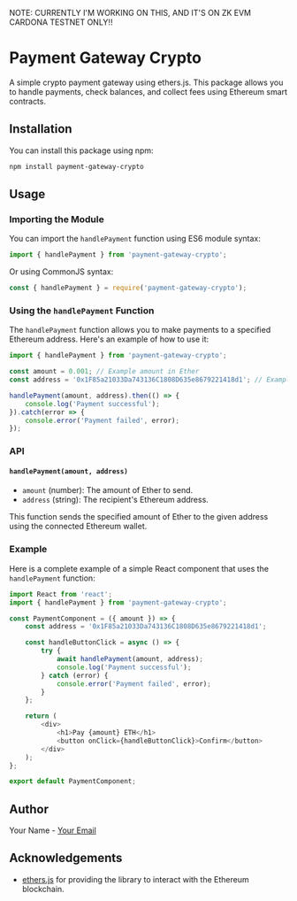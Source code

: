NOTE: CURRENTLY I'M WORKING ON THIS, AND IT'S ON ZK EVM CARDONA TESTNET ONLY!!


# Payment Gateway Crypto

A simple crypto payment gateway using ethers.js. This package allows you to handle payments, check balances, and collect fees using Ethereum smart contracts.

## Installation

You can install this package using npm:

```bash
npm install payment-gateway-crypto
```

## Usage

### Importing the Module

You can import the `handlePayment` function using ES6 module syntax:

```javascript
import { handlePayment } from 'payment-gateway-crypto';
```

Or using CommonJS syntax:

```javascript
const { handlePayment } = require('payment-gateway-crypto');
```

### Using the `handlePayment` Function

The `handlePayment` function allows you to make payments to a specified Ethereum address. Here's an example of how to use it:

```javascript
import { handlePayment } from 'payment-gateway-crypto';

const amount = 0.001; // Example amount in Ether
const address = '0x1F85a21033Da743136C1808D635e8679221418d1'; // Example Ethereum address

handlePayment(amount, address).then(() => {
    console.log('Payment successful');
}).catch(error => {
    console.error('Payment failed', error);
});
```

### API

#### `handlePayment(amount, address)`

- `amount` (number): The amount of Ether to send.
- `address` (string): The recipient's Ethereum address.

This function sends the specified amount of Ether to the given address using the connected Ethereum wallet.

### Example

Here is a complete example of a simple React component that uses the `handlePayment` function:

```javascript
import React from 'react';
import { handlePayment } from 'payment-gateway-crypto';

const PaymentComponent = ({ amount }) => {
    const address = '0x1F85a21033Da743136C1808D635e8679221418d1';

    const handleButtonClick = async () => {
        try {
            await handlePayment(amount, address);
            console.log('Payment successful');
        } catch (error) {
            console.error('Payment failed', error);
        }
    };

    return (
        <div>
            <h1>Pay {amount} ETH</h1>
            <button onClick={handleButtonClick}>Confirm</button>
        </div>
    );
};

export default PaymentComponent;
```

## Author

Your Name - [Your Email](mailto:kesharwanis084@gmail.com)

## Acknowledgements

- [ethers.js](https://docs.ethers.io/v5/) for providing the library to interact with the Ethereum blockchain.
